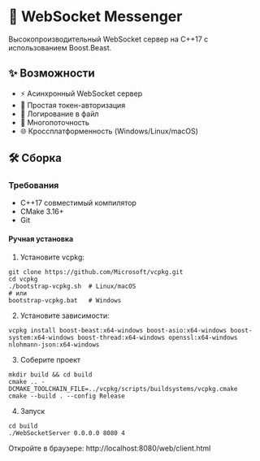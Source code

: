 # 🚀 WebSocket Messenger

Высокопроизводительный WebSocket сервер на C++17 с использованием Boost.Beast.

## ✨ Возможности

- ⚡ Асинхронный WebSocket сервер
- 🔐 Простая токен-авторизация
- 📝 Логирование в файл
- 🧵 Многопоточность
- 🌐 Кроссплатформенность (Windows/Linux/macOS)

## 🛠️ Сборка

### Требования
- C++17 совместимый компилятор
- CMake 3.16+
- Git

#### Ручная установка 

1. Установите vcpkg:
```
git clone https://github.com/Microsoft/vcpkg.git
cd vcpkg
./bootstrap-vcpkg.sh  # Linux/macOS
# или
bootstrap-vcpkg.bat   # Windows
```
2. Установите зависимости:
```
vcpkg install boost-beast:x64-windows boost-asio:x64-windows boost-system:x64-windows boost-thread:x64-windows openssl:x64-windows nlohmann-json:x64-windows
```
3. Соберите проект
```
mkdir build && cd build
cmake .. -DCMAKE_TOOLCHAIN_FILE=../vcpkg/scripts/buildsystems/vcpkg.cmake
cmake --build . --config Release
```
4. Запуск
```
cd build
./WebSocketServer 0.0.0.0 8080 4
```
Откройте в браузере: http://localhost:8080/web/client.html
